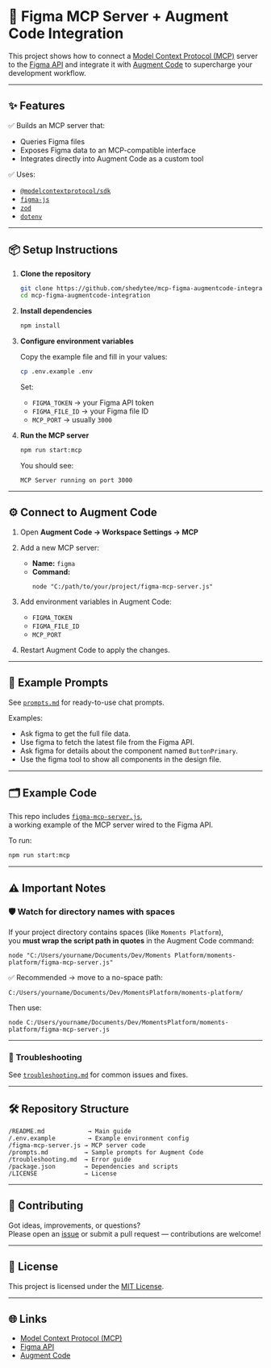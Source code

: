 # 🚀 Figma MCP Server + Augment Code Integration

This project shows how to connect a [Model Context Protocol (MCP)](https://modelcontextprotocol.io) server to the [Figma API](https://www.figma.com/developers/api) and integrate it with [Augment Code](https://www.augmentcode.com/) to supercharge your development workflow.

---

## ✨ Features

✅ Builds an MCP server that:
- Queries Figma files  
- Exposes Figma data to an MCP-compatible interface  
- Integrates directly into Augment Code as a custom tool

✅ Uses:
- [`@modelcontextprotocol/sdk`](https://github.com/modelcontextprotocol/typescript-sdk)  
- [`figma-js`](https://github.com/jongold/figma-js)  
- [`zod`](https://github.com/colinhacks/zod)  
- [`dotenv`](https://github.com/motdotla/dotenv)

---

## 📦 Setup Instructions

1. **Clone the repository**

   ```bash
   git clone https://github.com/shedytee/mcp-figma-augmentcode-integration.git
   cd mcp-figma-augmentcode-integration
   ```

2. **Install dependencies**

   ```bash
   npm install
   ```

3. **Configure environment variables**

   Copy the example file and fill in your values:

   ```bash
   cp .env.example .env
   ```

   Set:
   - `FIGMA_TOKEN` → your Figma API token  
   - `FIGMA_FILE_ID` → your Figma file ID  
   - `MCP_PORT` → usually `3000`

4. **Run the MCP server**

   ```bash
   npm run start:mcp
   ```

   You should see:
   ```
   MCP Server running on port 3000
   ```

---

## ⚙️ Connect to Augment Code

1. Open **Augment Code → Workspace Settings → MCP**  
2. Add a new MCP server:
   - **Name:** `figma`
   - **Command:**  
     ```
     node "C:/path/to/your/project/figma-mcp-server.js"
     ```

3. Add environment variables in Augment Code:
   - `FIGMA_TOKEN`
   - `FIGMA_FILE_ID`
   - `MCP_PORT`

4. Restart Augment Code to apply the changes.

---

## 💬 Example Prompts

See [`prompts.md`](./prompts.md) for ready-to-use chat prompts.

Examples:
- Ask figma to get the full file data.
- Use figma to fetch the latest file from the Figma API.
- Ask figma for details about the component named `ButtonPrimary`.
- Use the figma tool to show all components in the design file.

---

## 🗂 Example Code

This repo includes [`figma-mcp-server.js`](./figma-mcp-server.js),  
a working example of the MCP server wired to the Figma API.

To run:
```bash
npm run start:mcp
```

---

## ⚠ Important Notes

### 🛡️ Watch for directory names with spaces

If your project directory contains spaces (like `Moments Platform`),  
you **must wrap the script path in quotes** in the Augment Code command:
```
node "C:/Users/yourname/Documents/Dev/Moments Platform/moments-platform/figma-mcp-server.js"
```

✅ Recommended → move to a no-space path:
```
C:/Users/yourname/Documents/Dev/MomentsPlatform/moments-platform/
```

Then use:
```
node C:/Users/yourname/Documents/Dev/MomentsPlatform/moments-platform/figma-mcp-server.js
```

---

### 🔧 Troubleshooting

See [`troubleshooting.md`](./troubleshooting.md) for common issues and fixes.

---

## 🛠 Repository Structure

```
/README.md            → Main guide  
/.env.example         → Example environment config  
/figma-mcp-server.js → MCP server code  
/prompts.md          → Sample prompts for Augment Code  
/troubleshooting.md  → Error guide  
/package.json        → Dependencies and scripts  
/LICENSE             → License
```

---

## 🤝 Contributing

Got ideas, improvements, or questions?  
Please open an [issue](https://github.com/shedytee/mcp-figma-augmentcode-integration/issues) or submit a pull request — contributions are welcome!

---

## 📄 License

This project is licensed under the [MIT License](./LICENSE).

---

## 🌐 Links

- [Model Context Protocol (MCP)](https://modelcontextprotocol.io)  
- [Figma API](https://www.figma.com/developers/api)  
- [Augment Code](https://www.augmentcode.com/)
